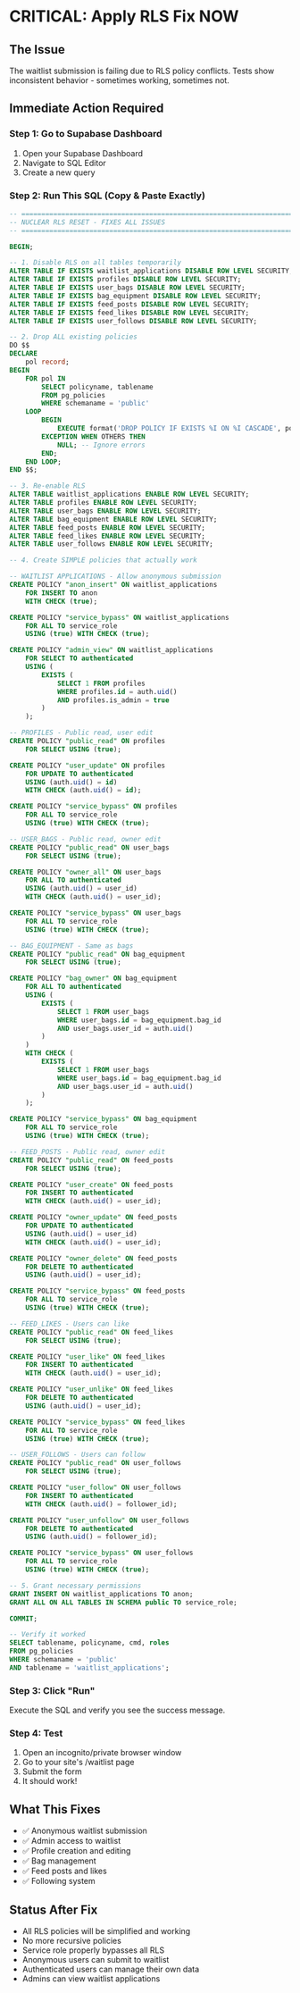 # CRITICAL: Apply RLS Fix NOW

## The Issue
The waitlist submission is failing due to RLS policy conflicts. Tests show inconsistent behavior - sometimes working, sometimes not.

## Immediate Action Required

### Step 1: Go to Supabase Dashboard
1. Open your Supabase Dashboard
2. Navigate to SQL Editor
3. Create a new query

### Step 2: Run This SQL (Copy & Paste Exactly)

```sql
-- ====================================================================
-- NUCLEAR RLS RESET - FIXES ALL ISSUES
-- ====================================================================

BEGIN;

-- 1. Disable RLS on all tables temporarily
ALTER TABLE IF EXISTS waitlist_applications DISABLE ROW LEVEL SECURITY;
ALTER TABLE IF EXISTS profiles DISABLE ROW LEVEL SECURITY;
ALTER TABLE IF EXISTS user_bags DISABLE ROW LEVEL SECURITY;
ALTER TABLE IF EXISTS bag_equipment DISABLE ROW LEVEL SECURITY;
ALTER TABLE IF EXISTS feed_posts DISABLE ROW LEVEL SECURITY;
ALTER TABLE IF EXISTS feed_likes DISABLE ROW LEVEL SECURITY;
ALTER TABLE IF EXISTS user_follows DISABLE ROW LEVEL SECURITY;

-- 2. Drop ALL existing policies
DO $$
DECLARE
    pol record;
BEGIN
    FOR pol IN 
        SELECT policyname, tablename 
        FROM pg_policies 
        WHERE schemaname = 'public'
    LOOP
        BEGIN
            EXECUTE format('DROP POLICY IF EXISTS %I ON %I CASCADE', pol.policyname, pol.tablename);
        EXCEPTION WHEN OTHERS THEN
            NULL; -- Ignore errors
        END;
    END LOOP;
END $$;

-- 3. Re-enable RLS
ALTER TABLE waitlist_applications ENABLE ROW LEVEL SECURITY;
ALTER TABLE profiles ENABLE ROW LEVEL SECURITY;
ALTER TABLE user_bags ENABLE ROW LEVEL SECURITY;
ALTER TABLE bag_equipment ENABLE ROW LEVEL SECURITY;
ALTER TABLE feed_posts ENABLE ROW LEVEL SECURITY;
ALTER TABLE feed_likes ENABLE ROW LEVEL SECURITY;
ALTER TABLE user_follows ENABLE ROW LEVEL SECURITY;

-- 4. Create SIMPLE policies that actually work

-- WAITLIST APPLICATIONS - Allow anonymous submission
CREATE POLICY "anon_insert" ON waitlist_applications
    FOR INSERT TO anon
    WITH CHECK (true);

CREATE POLICY "service_bypass" ON waitlist_applications
    FOR ALL TO service_role
    USING (true) WITH CHECK (true);

CREATE POLICY "admin_view" ON waitlist_applications
    FOR SELECT TO authenticated
    USING (
        EXISTS (
            SELECT 1 FROM profiles
            WHERE profiles.id = auth.uid()
            AND profiles.is_admin = true
        )
    );

-- PROFILES - Public read, user edit
CREATE POLICY "public_read" ON profiles
    FOR SELECT USING (true);

CREATE POLICY "user_update" ON profiles
    FOR UPDATE TO authenticated
    USING (auth.uid() = id)
    WITH CHECK (auth.uid() = id);

CREATE POLICY "service_bypass" ON profiles
    FOR ALL TO service_role
    USING (true) WITH CHECK (true);

-- USER_BAGS - Public read, owner edit
CREATE POLICY "public_read" ON user_bags
    FOR SELECT USING (true);

CREATE POLICY "owner_all" ON user_bags
    FOR ALL TO authenticated
    USING (auth.uid() = user_id)
    WITH CHECK (auth.uid() = user_id);

CREATE POLICY "service_bypass" ON user_bags
    FOR ALL TO service_role
    USING (true) WITH CHECK (true);

-- BAG_EQUIPMENT - Same as bags
CREATE POLICY "public_read" ON bag_equipment
    FOR SELECT USING (true);

CREATE POLICY "bag_owner" ON bag_equipment
    FOR ALL TO authenticated
    USING (
        EXISTS (
            SELECT 1 FROM user_bags
            WHERE user_bags.id = bag_equipment.bag_id
            AND user_bags.user_id = auth.uid()
        )
    )
    WITH CHECK (
        EXISTS (
            SELECT 1 FROM user_bags
            WHERE user_bags.id = bag_equipment.bag_id
            AND user_bags.user_id = auth.uid()
        )
    );

CREATE POLICY "service_bypass" ON bag_equipment
    FOR ALL TO service_role
    USING (true) WITH CHECK (true);

-- FEED_POSTS - Public read, owner edit
CREATE POLICY "public_read" ON feed_posts
    FOR SELECT USING (true);

CREATE POLICY "user_create" ON feed_posts
    FOR INSERT TO authenticated
    WITH CHECK (auth.uid() = user_id);

CREATE POLICY "owner_update" ON feed_posts
    FOR UPDATE TO authenticated
    USING (auth.uid() = user_id)
    WITH CHECK (auth.uid() = user_id);

CREATE POLICY "owner_delete" ON feed_posts
    FOR DELETE TO authenticated
    USING (auth.uid() = user_id);

CREATE POLICY "service_bypass" ON feed_posts
    FOR ALL TO service_role
    USING (true) WITH CHECK (true);

-- FEED_LIKES - Users can like
CREATE POLICY "public_read" ON feed_likes
    FOR SELECT USING (true);

CREATE POLICY "user_like" ON feed_likes
    FOR INSERT TO authenticated
    WITH CHECK (auth.uid() = user_id);

CREATE POLICY "user_unlike" ON feed_likes
    FOR DELETE TO authenticated
    USING (auth.uid() = user_id);

CREATE POLICY "service_bypass" ON feed_likes
    FOR ALL TO service_role
    USING (true) WITH CHECK (true);

-- USER_FOLLOWS - Users can follow
CREATE POLICY "public_read" ON user_follows
    FOR SELECT USING (true);

CREATE POLICY "user_follow" ON user_follows
    FOR INSERT TO authenticated
    WITH CHECK (auth.uid() = follower_id);

CREATE POLICY "user_unfollow" ON user_follows
    FOR DELETE TO authenticated
    USING (auth.uid() = follower_id);

CREATE POLICY "service_bypass" ON user_follows
    FOR ALL TO service_role
    USING (true) WITH CHECK (true);

-- 5. Grant necessary permissions
GRANT INSERT ON waitlist_applications TO anon;
GRANT ALL ON ALL TABLES IN SCHEMA public TO service_role;

COMMIT;

-- Verify it worked
SELECT tablename, policyname, cmd, roles 
FROM pg_policies 
WHERE schemaname = 'public' 
AND tablename = 'waitlist_applications';
```

### Step 3: Click "Run"
Execute the SQL and verify you see the success message.

### Step 4: Test
1. Open an incognito/private browser window
2. Go to your site's /waitlist page
3. Submit the form
4. It should work!

## What This Fixes
- ✅ Anonymous waitlist submission
- ✅ Admin access to waitlist
- ✅ Profile creation and editing
- ✅ Bag management
- ✅ Feed posts and likes
- ✅ Following system

## Status After Fix
- All RLS policies will be simplified and working
- No more recursive policies
- Service role properly bypasses all RLS
- Anonymous users can submit to waitlist
- Authenticated users can manage their own data
- Admins can view waitlist applications